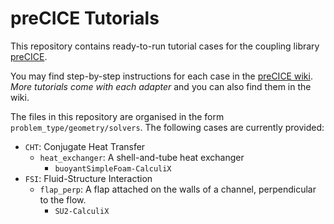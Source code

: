 # preCICE Tutorials

This repository contains ready-to-run tutorial cases for the coupling library [preCICE](http://www.precice.org/).

You may find step-by-step instructions for each case in the [preCICE wiki](https://github.com/precice/precice/wiki). *More tutorials come with each adapter* and you can also find them in the wiki.

The files in this repository are organised in the form `problem_type/geometry/solvers`. The following cases are currently provided:

* `CHT`: Conjugate Heat Transfer
   * `heat_exchanger`: A shell-and-tube heat exchanger
      * `buoyantSimpleFoam-CalculiX`
* `FSI`: Fluid-Structure Interaction
   * `flap_perp`: A flap attached on the walls of a channel, perpendicular to the flow.
      * `SU2-CalculiX`
